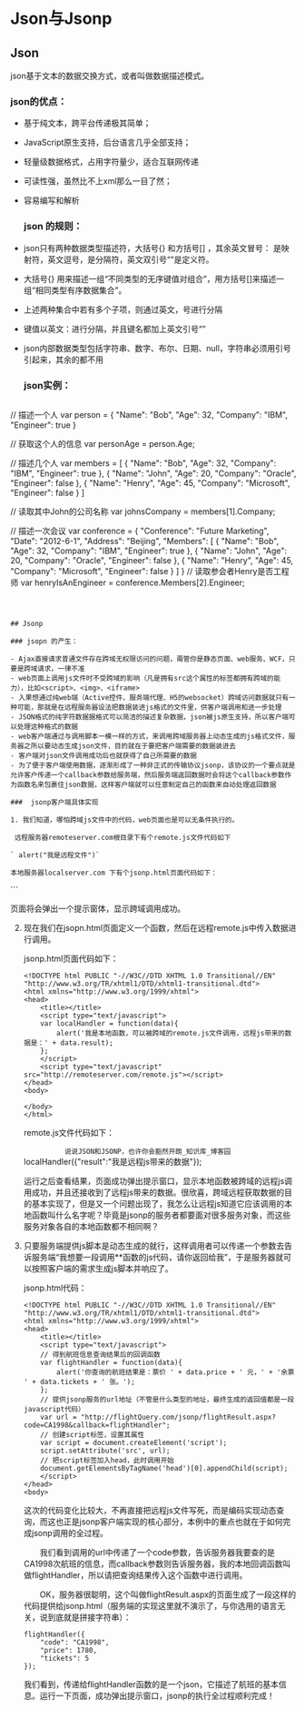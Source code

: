 # Json与Jsonp

## Json

  json基于文本的数据交换方式，或者叫做数据描述模式。

  ### json的优点：

- 基于纯文本，跨平台传递极其简单；
- JavaScript原生支持，后台语言几乎全部支持；
- 轻量级数据格式，占用字符量少，适合互联网传递
- 可读性强，虽然比不上xml那么一目了然；
- 容易编写和解析

  ### json 的规则：

- json只有两种数据类型描述符，大括号{} 和方括号[] ，其余英文冒号： 是映射符，英文逗号，是分隔符，英文双引号“”是定义符。
- 大括号{} 用来描述一组“不同类型的无序键值对组合”，用方括号[]来描述一组“相同类型有序数据集合”。
- 上述两种集合中若有多个子项，则通过英文，号进行分隔
- 键值以英文：进行分隔，并且键名都加上英文引号“”
- json内部数据类型包括字符串、数字、布尔、日期、null，字符串必须用引号引起来，其余的都不用

  ### json实例：

   ```
// 描述一个人 
var person = {
    "Name": "Bob",
    "Age": 32,
    "Company": "IBM",
    "Engineer": true
}
 
// 获取这个人的信息 
var personAge = person.Age;
 
// 描述几个人 
var members = [
    {
        "Name": "Bob",
        "Age": 32,
        "Company": "IBM",
        "Engineer": true
    },
    {
        "Name": "John",
        "Age": 20,
        "Company": "Oracle",
        "Engineer": false
    },
    {
        "Name": "Henry",
        "Age": 45,
        "Company": "Microsoft",
        "Engineer": false
    }
]
 
// 读取其中John的公司名称 
var johnsCompany = members[1].Company;
 
// 描述一次会议 
var conference = {
    "Conference": "Future Marketing",
    "Date": "2012-6-1",
    "Address": "Beijing",
    "Members":
    [
        {
            "Name": "Bob",
            "Age": 32,
            "Company": "IBM",
            "Engineer": true
        },
        {
            "Name": "John",
            "Age": 20,
            "Company": "Oracle",
            "Engineer": false
        },
        {
            "Name": "Henry",
            "Age": 45,
            "Company": "Microsoft",
            "Engineer": false
        }
    ]
}
// 读取参会者Henry是否工程师 
var henryIsAnEngineer = conference.Members[2].Engineer;
   ```



## Jsonp

### jsopn 的产生：

- Ajax直接请求普通文件存在跨域无权限访问的问题，甭管你是静态页面、web服务、WCF，只要是跨域请求，一律不准
- web页面上调用js文件时不受跨域的影响（凡是拥有src这个属性的标签都拥有跨域的能力），比如<script>、<img>、<iframe>
- 入果想通过纯web端（Active控件、服务端代理、H5的websocket）跨域访问数据就只有一种可能，那就是在远程服务器设法把数据装进js格式的文件里，供客户端调用和进一步处理
- JSON格式的纯字符数据据格式可以简洁的描述复杂数据，json被js原生支持，所以客户端可以处理这种格式的数据
- web客户端通过与调用脚本一模一样的方式，来调用跨域服务器上动态生成的js格式文件，服务器之所以要动态生成json文件，目的就在于要把客户端需要的数据装进去
- 客户端对json文件调用成功后也就获得了自己所需要的数据
- 为了便于客户端使用数据，逐渐形成了一种非正式的传输协议jsonp，该协议的一个要点就是允许客户传递一个callback参数给服务端，然后服务端返回数据时会将这个callback参数作为函数名来包裹住json数据，这样客户端就可以任意制定自己的函数来自动处理返回数据

 ###  jsonp客户端具体实现

1. 我们知道，哪怕跨域js文件中的代码，web页面也是可以无条件执行的。

    远程服务器remoteserver.com根目录下有个remote.js文件代码如下

   ` alert("我是远程文件")`

   本地服务器localserver.com 下有个jsonp.html页面代码如下：

   ```
   <!DOCTYPE html PUBLIC "-//W3C//DTD XHTML 1.0 Transitional//EN" "http://www.w3.org/TR/xhtml1/DTD/xhtml1-transitional.dtd">
   <html xmlns="http://www.w3.org/1999/xhtml">
   <head>
       <title></title>
       <script type="text/javascript" src="http://remoteserver.com/remote.js"></script>
   </head>
   <body>
    
   </body>
   </html>
   ```

   页面将会弹出一个提示窗体，显示跨域调用成功。

2. 现在我们在jsopn.html页面定义一个函数，然后在远程remote.js中传入数据进行调用。

   jsonp.html页面代码如下：

   ```
   <!DOCTYPE html PUBLIC "-//W3C//DTD XHTML 1.0 Transitional//EN" "http://www.w3.org/TR/xhtml1/DTD/xhtml1-transitional.dtd">
   <html xmlns="http://www.w3.org/1999/xhtml">
   <head>
       <title></title>
       <script type="text/javascript">
       var localHandler = function(data){
           alert('我是本地函数，可以被跨域的remote.js文件调用，远程js带来的数据是：' + data.result);
       };
       </script>
       <script type="text/javascript" src="http://remoteserver.com/remote.js"></script>
   </head>
   <body>
    
   </body>
   </html>
   ```

   remote.js文件代码如下：

   `           说说JSON和JSONP，也许你会豁然开朗_知识库_博客园                                                                                     `localHandler({"result":"我是远程js带来的数据"});

   运行之后查看结果，页面成功弹出提示窗口，显示本地函数被跨域的远程js调用成功，并且还接收到了远程js带来的数据。很欣喜，跨域远程获取数据的目的基本实现了，但是又一个问题出现了，我怎么让远程js知道它应该调用的本地函数叫什么名字呢？毕竟是jsonp的服务者都要面对很多服务对象，而这些服务对象各自的本地函数都不相同啊？

3. 只要服务端提供js脚本是动态生成的就行，这样调用者可以传递一个参数去告诉服务端“我想要一段调用**函数的js代码，请你返回给我”，于是服务器就可以按照客户端的需求生成js脚本并响应了。

   jsonp.html代码：

   ```
   <!DOCTYPE html PUBLIC "-//W3C//DTD XHTML 1.0 Transitional//EN" "http://www.w3.org/TR/xhtml1/DTD/xhtml1-transitional.dtd">
   <html xmlns="http://www.w3.org/1999/xhtml">
   <head>
       <title></title>
       <script type="text/javascript">
       // 得到航班信息查询结果后的回调函数
       var flightHandler = function(data){
           alert('你查询的航班结果是：票价 ' + data.price + ' 元，' + '余票 ' + data.tickets + ' 张。');
       };
       // 提供jsonp服务的url地址（不管是什么类型的地址，最终生成的返回值都是一段javascript代码）
       var url = "http://flightQuery.com/jsonp/flightResult.aspx?code=CA1998&callback=flightHandler";
       // 创建script标签，设置其属性
       var script = document.createElement('script');
       script.setAttribute('src', url);
       // 把script标签加入head，此时调用开始
       document.getElementsByTagName('head')[0].appendChild(script);
       </script>
   </head>
   <body>
   ```

   ​       这次的代码变化比较大，不再直接把远程js文件写死，而是编码实现动态查询，而这也正是jsonp客户端实现的核心部分，本例中的重点也就在于如何完成jsonp调用的全过程。

   　　我们看到调用的url中传递了一个code参数，告诉服务器我要查的是CA1998次航班的信息，而callback参数则告诉服务器，我的本地回调函数叫做flightHandler，所以请把查询结果传入这个函数中进行调用。

   　　OK，服务器很聪明，这个叫做flightResult.aspx的页面生成了一段这样的代码提供给jsonp.html（服务端的实现这里就不演示了，与你选用的语言无关，说到底就是拼接字符串）：

   ```
   flightHandler({
       "code": "CA1998",
       "price": 1780,
       "tickets": 5
   });
   ```

   ​        我们看到，传递给flightHandler函数的是一个json，它描述了航班的基本信息。运行一下页面，成功弹出提示窗口，jsonp的执行全过程顺利完成！

